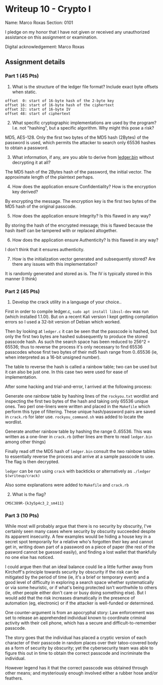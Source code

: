 # Writeup 10 - Crypto I

Name: Marco Roxas
Section: 0101

I pledge on my honor that I have not given or received any unauthorized assistance on this assignment or examination.

Digital acknowledgement: Marco Roxas


## Assignment details

### Part 1 (45 Pts)

1. What is the structure of the ledger file format? Include exact byte offsets when static.

~~~~
offset  0: start of 16-byte hash of the 2-byte key
offset 16: start of 16-byte hash of the ciphertext
offset 32: start of 16-byte IV
offset 48: start of ciphertext
~~~~

2. What specific cryptographic implementations are used by the program? I.e. not "hashing", but a specific algorithm. Why might this pose a risk?

MD5, AES-128. Only the first two bytes of the MD5 hash (2Bytes) of the password is used, which permits the attacker to search only 65536 hashes to obtain a password.

3. What information, if any, are you able to derive from [ledger.bin](ledger.bin) without decrypting it at all?

The MD5 hash of the 2Bytes hash of the password, the initial vector. The approximate length of the plaintext perhaps.

4. How does the application ensure Confidentiality? How is the encryption key derived?

By encrypting the message. The encryption key is the first two bytes of the MD5 hash of the original passcode.

5. How does the application ensure Integrity? Is this flawed in any way?

By storing the hash of the encrypted message; this is flawed because the hash itself can be tampered with or replaced altogether.

6. How does the application ensure Authenticity? Is this flawed in any way?

I don't think that it ensures authenticity.

7. How is the initialization vector generated and subsequently stored? Are there any issues with this implementation?

It is randomly generated and stored as is. The IV is typically stored in this manner (I think)

### Part 2 (45 Pts)

1. Develop the crack utility in a language of your choice..

First in order to compile ledger.c, `sudo apt install libssl-dev` was run (which installed 1.1.0l). But on a recent Kali version I kept getting compilation errors so I used a 32-bit version of Debian which worked.

Then by looking at `ledger.c` it can be seen that the passcode is hashed, but only the first two bytes are hashed subsequently to produce the stored passcode hash. As such the search space has been reduced to 256^2 = 65536; thus to reverse the process it's only necessary to find 65536 passcodes whose first two bytes of their md5 hash range from 0..65536 (ie, when interpreted as a 16-bit unsigned number).

The table to reverse the hash is called a rainbow table; two can be used but it can also be just one. In this case two were used for ease of implementation.

After some hacking and trial-and-error, I arrived at the following process:

Generate one rainbow table by hashing lines of the `rockyou.txt` wordlist and inspecting the first two bytes of the hash and taking only 65536 unique ones. Two perl one-liners were written and placed in the `Makefile` which perform this type of filtering. These unique hash/password pairs are saved in `crack.rb` for later use. `rockyou_command.sh` was added to locate the wordlist.

Generate another rainbow table by hashing the range 0..65536. This was written as a one-liner in `crack.rb` (other lines are there to read `ledger.bin` among other things)

Finally read off the MD5 hash of `ledger.bin` consult the two rainbow tables to essentially reverse the process and arrive at a sample passcode to use. The flag is then decrypted.

`ledger` can be run using `crack` with backticks or alternatively as `./ledger $(writeup/crack)` 

Also some explanations were added to `Makefile` and `crack.rb`

2. What is the flag?

~~~~
CMSC389R-{k3y5p4c3_2_sm411}
~~~~

### Part 3 (10 Pts)

While most will probably argue that there is no security by obscurity, I've certainly seen many cases where security by obscurity succeeded despite its apparent insecurity. A few examples would be hiding a house key in a secret spot temporarily for a relative who's forgotten their key and cannot get in, writing down part of a password on a piece of paper (the rest of the pasword cannot be guessed easily), and finding a lost wallet that thankfully no one else has noticed.

I could argue then that an ideal balance could lie a little further away from Kirchoff's principle towards security by obscurity if the risk can be mitigated by the period of time (ie, it's a brief or temporary event) and a good level of difficulty in exploring a search space whether systematically or via some heuristic, or if what's being protected isn't worthwhile to others (ie, other people either don't care or busy doing something else). But I would add that the risk increases dramatically in the presence of automation (eg, electronic) or if the attacker is well-funded or determined.

One counter-argument is from an apocryphal story: Law enforcement was set to release an apprehended individual known to coordinate criminal activity with their cell phone, which has a secure and difficult-to-remember passcode.

The story goes that the individual has placed a cryptic version of each character of their passcode in random places over their tatoo-covered body as a form of security by obscurity; yet the cybersecurity team was able to figure this out in time to obtain the correct passcode and incriminate the individual.

However legend has it that the correct passcode was obtained through other means; and mysteriously enough involved either a rubber hose and/or feathers.
